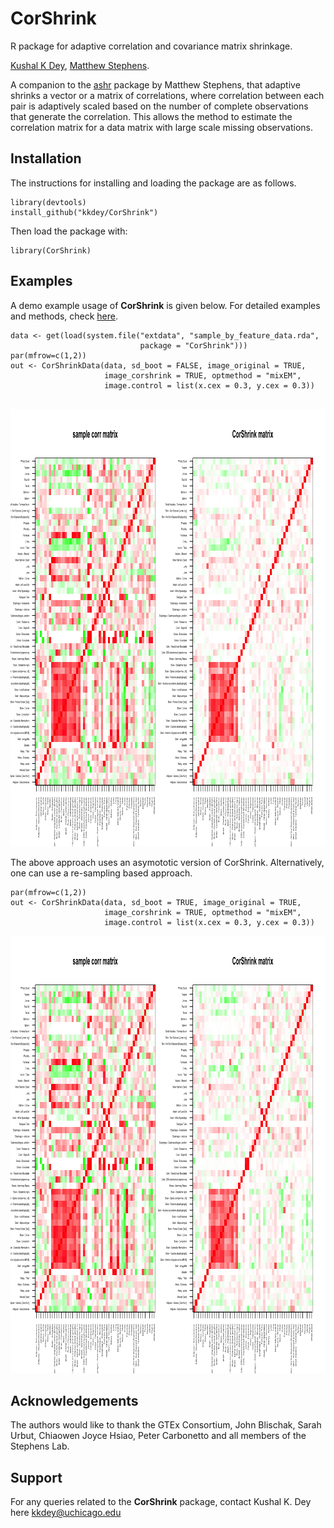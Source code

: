 # CorShrink

R package for adaptive correlation and covariance matrix shrinkage.

[Kushal K Dey](http://kkdey.github.io/), [Matthew Stephens](http://stephenslab.uchicago.edu/).

A companion to the [ashr](https://github.com/stephens999/ashr) package by Matthew Stephens, that adaptive shrinks a vector or a matrix of correlations, where correlation between each pair is adaptively scaled based on the number of complete observations that generate the correlation. This allows the method to estimate the correlation matrix for a data matrix with large scale missing observations. 

## Installation

The instructions for installing and loading the package are as follows.

```
library(devtools)
install_github("kkdey/CorShrink")
```

Then load the package with:

```
library(CorShrink)
```

## Examples 

A demo example usage of **CorShrink** is given below. For detailed examples and methods, check [here](vignettes/corshrink.Rmd). 

```
data <- get(load(system.file("extdata", "sample_by_feature_data.rda",
                             package = "CorShrink")))
par(mfrow=c(1,2))
out <- CorShrinkData(data, sd_boot = FALSE, image_original = TRUE, 
                     image_corshrink = TRUE, optmethod = "mixEM",
                     image.control = list(x.cex = 0.3, y.cex = 0.3))                             
                             
```
<img src="vignettes/test/plot1.png" alt="Structure Plot" height="700" width="1000">


The above approach uses an asymototic version of CorShrink. Alternatively, one can use a re-sampling based approach.

```
par(mfrow=c(1,2))
out <- CorShrinkData(data, sd_boot = TRUE, image_original = TRUE, 
                     image_corshrink = TRUE, optmethod = "mixEM",
                     image.control = list(x.cex = 0.3, y.cex = 0.3))
```

<img src="vignettes/test/plot2.png" alt="Structure Plot" height="700" width="1000">

## Acknowledgements

The authors would like to thank the GTEx Consortium, John Blischak, Sarah Urbut, Chiaowen Joyce Hsiao, Peter Carbonetto and all members of the Stephens Lab. 

## Support

For any queries related to the **CorShrink** package, contact Kushal K. Dey here [kkdey@uchicago.edu](kkdey@uchicago.edu)






